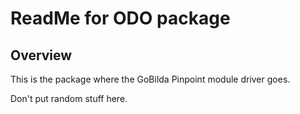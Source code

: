 # ReadMe for ODO package

## Overview

This is the package where the GoBilda Pinpoint module driver goes.

<p>

Don't put random stuff here.